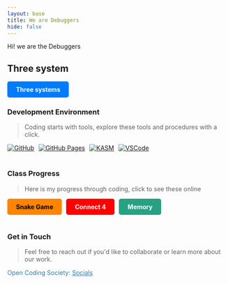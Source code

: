 ```yaml
---
layout: base
title: We are Debuggers
hide: false
---
```


Hi! we are the Debuggers

## Three system
<a href="[/three-system-guide.md](<home/kasm-user/Desktop/opencs/CSP-team/CSP-team-1/home page/three system guide.md>)" style="display: inline-block; padding: 10px 20px; background-color: #007bff; color: white; text-align: center; text-decoration: none; border-radius: 5px; font-weight: bold;">Three systems</a>


### Development Environment

> Coding starts with tools, explore these tools and procedures with a click.

<div style="display: flex; flex-wrap: wrap; gap: 10px;">
    <a href="https://github.com/Open-Coding-Society/student">
        <img src="https://img.shields.io/badge/GitHub-181717?style=for-the-badge&logo=github&logoColor=white" alt="GitHub">
    </a>
    <a href="https://open-coding-society.github.io/student">
        <img src="https://img.shields.io/badge/GitHub%20Pages-327FC7?style=for-the-badge&logo=github&logoColor=white" alt="GitHub Pages">
    </a>
    <a href="https://kasm.nighthawkcodingsociety.com/">
        <img src="https://img.shields.io/badge/KASM-0078D4?style=for-the-badge&logo=kasm&logoColor=white" alt="KASM">
    </a>
    <a href="https://vscode.dev/">
        <img src="https://img.shields.io/badge/VSCode-007ACC?style=for-the-badge&logo=visual-studio-code&logoColor=white" alt="VSCode">
    </a>
</div>

<br>

### Class Progress

> Here is my progress through coding, click to see these online

<div style="display: flex; flex-wrap: wrap; gap: 10px;">
    <a href="{{site.baseurl}}/snakegame" style="text-decoration: none;">
        <div style="background-color: #ff8400ff; color: black; padding: 10px 20px; border-radius: 5px; font-weight: bold;">
            Snake Game
        </div>
    </a>
    <a href="{{site.baseurl}}/connect4/play" style="text-decoration: none;">
        <div style="background-color: #ff0000ff; color: white; padding: 10px 20px; border-radius: 5px; font-weight: bold;">
            Connect 4
        </div>
    </a>
    <a href="{{site.baseurl}}/memory" style="text-decoration: none;">
        <div style="background-color: #28a183ff; color: white; padding: 10px 20px; border-radius: 5px; font-weight: bold;">
            Memory
        </div>
    </a>
</div>

<br>

<!-- Contact Section -->
### Get in Touch

> Feel free to reach out if you'd like to collaborate or learn more about our work.

<p style="color: #2A7DB1;">Open Coding Society: <a href="https://opencodingsociety.com" style="color: #2A7DB1; text-decoration: underline;">Socials</a></p>
